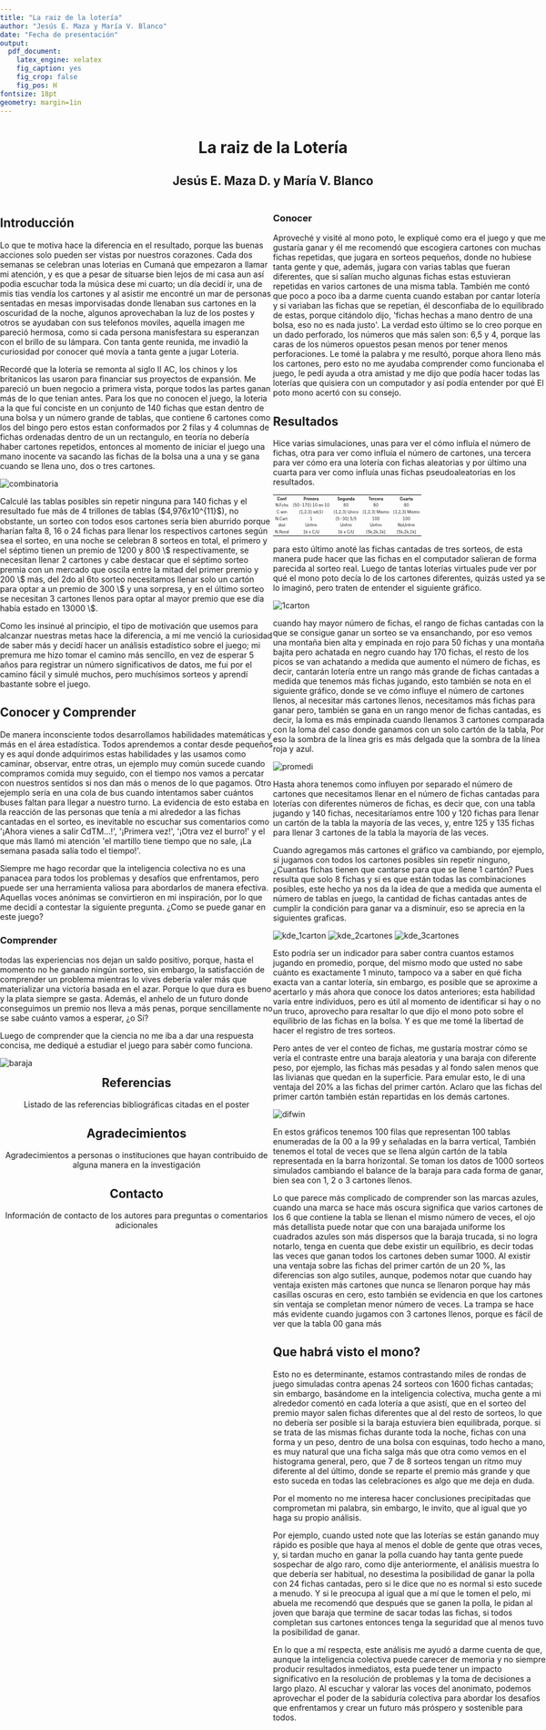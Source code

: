 ```yaml
---
title: "La raiz de la lotería"
author: "Jesús E. Maza y María V. Blanco"
date: "Fecha de presentación"
output: 
  pdf_document:
    latex_engine: xelatex
    fig_caption: yes
    fig_crop: false
    fig_pos: H
fontsize: 18pt
geometry: margin=1in
---
```


<style>
  body {
  max-width: 841mm;
  max-height: 594mm;
  width: 100%;
  height: 100%;
  margin: 0;
  padding: 0;
}
  .left-col {
    float: left;
    margin-left: 0px;
    margin-right: 0px;
    width: 50%;
    
  }
  .right-col {
    float: right;
    margin-left: 0px;
    margin-right: 0px;
    width: 50%;
    
  }
  .center {
    text-align:center;
  }
  .spacer {
    margin-bottom: 20px;
  }
  table {
    font-size: 7px; /* puedes ajustar el tamaño de letra según tus necesidades */
    text-align:center;
  }
</style>


<div class="center spacer">
  <h1> La raiz de la Lotería </h1>
  <h2> Jesús E. Maza D. y  María V. Blanco </h2>
</div>

<div class="spacer">
  <div class="left-col">
    <h2> Introducción </h2>
    <p>  Lo que te motiva hace la diferencia en el resultado, porque las buenas acciones solo pueden ser vistas por nuestros corazones.  Cada dos semanas se celebran unas loterias en Cumaná que empezaron a llamar mi atención, y es que a pesar de situarse bien lejos de mi casa aun así podia escuchar toda la música dese mi cuarto; un día decidí ir, una de mis tias vendía los cartones  y al asistir me encontré un mar de personas sentadas en mesas imporvisadas donde llenaban sus cartones en la oscuridad de la noche, algunos aprovechaban la luz de los postes y otros se ayudaban con sus telefonos moviles, aquella imagen me pareció hermosa, como si cada persona manisfestara su esperanzan con el brillo de su lámpara. Con tanta gente reunida, me invadió la curiosidad por conocer qué movía a  tanta gente a jugar Loteria.
    </p>
    <p> Recordé que la lotería se remonta al siglo II AC, los chinos y los britanicos las usaron para financiar sus proyectos de expansión. Me pareció un buen negocio a primera vista, porque todos las partes ganan más de lo que tenian antes. Para los que no conocen el juego, la loteria a la que fuí conciste en un conjunto de 140 fichas que estan dentro de una bolsa y un número grande de tablas, que contiene 6 cartones como los del bingo pero estos estan conformados por 2 filas y 4 columnas de fichas ordenadas dentro de un un rectangulo, en teoría no debería haber cartones repetidos, entonces al momento de iniciar el juego una mano inocente va sacando las fichas de la bolsa una a una y se gana cuando se llena uno, dos o tres cartones. </p>
    
    
  ![combinatoria](media/comb_fichas.png)


<p>
Calculé las tablas posibles sin repetir ninguna para 140 fichas y el resultado fue más de 4 trillones de  tablas ($4,976𝑥10^{11}$), no obstante, un sorteo con todos esos cartones sería bien aburrido porque harían falta 8, 16 o 24 fichas para llenar los respectivos cartones según sea el sorteo, en una noche se celebran 8 sorteos en total, el primero y el séptimo  tienen un premio de 1200 y 800 \$  respectivamente, se necesitan llenar 2 cartones y  cabe destacar que el  séptimo sorteo   premia con un mercado que oscila entre la mitad del  primer premio y 200 \$ más,  del 2do al 6to sorteo necesitamos llenar solo un cartón para optar a un premio de 300 \$ y una sorpresa, y en el último sorteo se necesitan  3 cartones llenos para optar al mayor premio que ese día había estado en 13000 \$.
</p>

<p> Como les insinué al principio, el tipo de motivación que usemos para alcanzar nuestras metas hace la diferencia, a mí me venció la curiosidad de saber más y decidí hacer un análisis estadístico sobre el juego; mi premura me hizo tomar el camino más sencillo, en vez de esperar 5 años para registrar un número significativos de datos, me fui por el camino fácil y simulé muchos, pero muchísimos sorteos y aprendí bastante sobre el juego.</p>
<h2> Conocer y Comprender </h2>

<p> De manera inconsciente todos desarrollamos habilidades matemáticas y más en el área estadística. Todos aprendemos a contar desde pequeños y es aquí donde adquirimos estas habilidades y las usamos como caminar, observar, entre otras, un ejemplo muy común sucede cuando compramos comida muy seguido, con el tiempo nos vamos a percatar con nuestros sentidos si nos dan más o menos de lo que pagamos. Otro ejemplo sería en una cola de bus cuando intentamos saber cuántos buses faltan para llegar a nuestro turno.  La evidencia de esto estaba en la reacción de las personas que tenía a mi alrededor a las fichas cantadas en el sorteo, es inevitable no escuchar sus comentarios como '¡Ahora vienes a salir CdTM...!', '¡Primera vez!', '¡Otra vez el burro!' y el que más llamó mi atención 'el martillo tiene tiempo que no sale, ¡La semana pasada salía todo el tiempo!'. </p>


<p> Siempre me hago recordar que la inteligencia colectiva no es una panacea para todos los problemas y desafíos que enfrentamos, pero puede ser una herramienta valiosa para abordarlos de manera efectiva. Aquellas voces anónimas se convirtieron en mi inspiración, por lo que me decidí a contestar la siguiente pregunta. ¿Como se puede ganar en este juego?</p>

<h3> Comprender</h3>    
<p>todas las experiencias nos dejan un saldo positivo, porque, hasta el momento no he ganado ningún sorteo, sin embargo, la satisfacción de comprender un problema mientras lo vives debería valer más que materializar una victoria basada en el azar. Porque lo que dura es bueno y la plata siempre se gasta. Además, el anhelo de un futuro donde conseguimos un premio nos lleva a más penas, porque sencillamente no se sabe cuánto vamos a esperar, ¿o Sí?
    
Luego de comprender que la ciencia no me iba a dar una respuesta concisa, me dediqué a estudiar el juego para sabér como funciona.  
</p>
  
<p>

![baraja](media/tabla_de_ferecuencia_sorteo-1_y_2.png)</p>

</div>
<div class="right-col">

  
  
<h3>Conocer</h3>
<p>Aproveché y visité al mono poto, le expliqué como era el juego y que me gustaría ganar y él me recomendó que escogiera cartones con muchas fichas repetidas, que jugara en sorteos pequeños, donde no hubiese tanta gente y que, además, jugara con varias tablas que fueran diferentes, que si salían mucho algunas fichas estas estuvieran repetidas en varios cartones de una misma tabla. También me contó que poco a poco iba a darme cuenta cuando estaban por cantar lotería y si variaban las fichas que se repetían, él desconfiaba de lo equilibrado de estas, porque citándolo dijo, 'fichas hechas a mano dentro de una bolsa, eso no es nada justo'. La verdad esto último se lo creo porque en un dado perforado, los números que más salen son:  6,5 y 4, porque las caras de los números opuestos pesan menos por tener menos perforaciones. Le tomé la palabra y me resultó, porque ahora lleno más los cartones, pero esto no me ayudaba comprender como funcionaba el juego, le pedí ayuda a otra amistad y me dijo que podía hacer todas las loterías que quisiera con un computador y así podía entender por qué El poto mono acertó con su consejo. </p> 
  
<h2> Resultados </h2>
<p> Hice varias simulaciones, unas para ver el cómo influía el número de fichas, otra para ver como influía el número de cartones, una tercera para ver cómo era una lotería con fichas aleatorias y por último una cuarta para ver como influía unas fichas pseudoaleatorias en los resultados. </p>
    <table>
  <tr>
    <th>Conf</th>
    <th>Primera</th>
    <th>Segunda</th>
    <th>Tercera</th>
    <th>Cuarta</th>
  </tr>
  <tr>
    <td>N.Fchs</td>
    <td>[50-170] 10 en 10</td>
    <td>80</td>
    <td>80</td>
    <td>80</td>
  </tr>
  <tr>
    <td>C.win</td>
    <td >[1,2,3] sd(1)</td>
    <td >[1,2,3] Unico</td>
    <td >[1,2,3] Mismo</td>
    <td >[1,2,3] Mismo</td>
  </tr>
  <tr>
    <td>N.Cart.</td>
    <td>1</td>
    <td>[5-30] 5/5</td>
    <td>100</td>
    <td>100</td>
  </tr>
  <tr>
    <td>dist</td>
    <td>Unfrm</td>
    <td>Unfrm</td>
    <td>Unfrm</td>
    <td>NoUnfrm</td>
  </tr>
  <tr>
    <td>N.Rond</td>
    <td>1k x C/U</td>
    <td>1k x C/U</td>
    <td>[5k,2k,1k]</td>
    <td>[5k,2k,1k]</td>
  </tr>
</table>

<p> para esto último anoté las fichas cantadas de tres sorteos, de esta manera pude hacer que las fichas en el computador salieran de forma parecida al sorteo real. Luego de tantas loterías virtuales pude ver por qué el mono poto decía lo de los cartones diferentes, quizás usted ya se lo imaginó, pero traten de entender el siguiente gráfico.

![1carton](media/hist_num_fichasvstab2win.png)

cuando hay mayor número de fichas, el rango de fichas cantadas con la que se consigue ganar un sorteo se va ensanchando, por eso vemos una montaña bien alta y empinada en rojo para 50 fichas y una montaña bajita pero achatada en negro cuando hay 170 fichas, el resto de los picos se van achatando a medida que aumento el número de fichas, es decir, cantarán lotería entre un rango más grande de fichas cantadas a medida que tenemos más fichas jugando, esto también se nota en el siguiente gráfico, donde se ve cómo influye el número de cartones llenos, al necesitar más cartones llenos, necesitamos más fichas para ganar pero, también se gana en un rango menor de fichas cantadas, es decir, la loma es más empinada cuando llenamos 3 cartones comparada con la loma del caso donde ganamos con un solo cartón de la tabla, Por eso la sombra de la línea gris es más delgada  que la sombra de la línea roja  y azul.

![promedi](media/inferencia_num_fichas_separado_tab_1-3.png)

Hasta ahora tenemos como influyen por separado el número de cartones que necesitamos llenar en el número de fichas cantadas para loterías con diferentes números de fichas, es decir que, con una tabla jugando y 140 fichas, necesitaríamos entre 100 y 120 fichas para llenar un cartón de la tabla la mayoría de las veces, y, entre 125 y 135 fichas para llenar 3 cartones de la tabla la mayoría de las veces.
</p>


<p>Cuando agregamos más cartones el gráfico va cambiando, por ejemplo, si jugamos con todos los cartones posibles sin repetir ninguno, ¿Cuantas fichas tienen que cantarse para que se llene 1 cartón? Pues resulta que solo 8 fichas y si es que están todas las combinaciones posibles, este hecho ya nos da la idea de que a medida que aumenta el número de tablas en juego, la cantidad de fichas cantadas antes de cumplir la condición para ganar va a disminuir, eso se aprecia en la siguientes graficas.

![kde_1carton](media/hist_loto_numtab_kde1_d_5_a_100_.png)
![kde_2cartones](media/hist_loto_numtab_kde2_d_5_a_100_.png)
![kde_3cartones](media/hist_loto_numtab_kde3_d_5_a_100_.png)
 </p>

 <p>Esto podría ser un indicador para saber contra cuantos estamos jugando en promedio, porque, del mismo modo que usted no sabe cuánto es exactamente 1 minuto, tampoco va a saber en qué ficha exacta van a cantar lotería, sin embargo, es posible que se aproxime a acertarlo y más ahora que conoce los datos anteriores; esta habilidad varía entre individuos, pero es útil al momento de identificar si hay o no un truco, aprovecho para resaltar lo que dijo el mono poto sobre el equilibrio de las fichas en la bolsa. Y es que me tomé la libertad de hacer el registro de tres sorteos.</p>

<p>Pero antes de ver el conteo de fichas, me gustaría mostrar cómo se vería el contraste entre una baraja aleatoria y una baraja con diferente peso, por ejemplo, las fichas más pesadas y al fondo salen menos que las livianas que quedan en la superficie. Para emular esto, le di una ventaja del 20% a las fichas del primer cartón. Aclaro que las fichas del primer cartón también están repartidas en los demás cartones.</p>

![difwin](media/hist_comp_wintab_ALL_carts.png)

<p>En estos gráficos tenemos 100 filas que representan 100 tablas enumeradas de la 00 a la 99 y señaladas en la barra vertical, También tenemos el total de veces que se llena algún cartón de la tabla representada en la barra horizontal.  Se toman los datos de 1000 sorteos simulados cambiando el balance de la baraja para cada forma de ganar, bien sea con 1, 2 o 3 cartones llenos.</p>

<p>Lo que parece más complicado de comprender son las marcas azules, cuando una marca se hace más oscura significa que varios cartones de los 6 que contiene la tabla se llenan el mismo número de veces, el ojo más detallista puede notar que con una barajada uniforme los cuadrados azules son más dispersos que la baraja trucada, si no logra notarlo, tenga en cuenta que debe existir un equilibrio, es decir todas las veces que ganan todos los cartones deben sumar 1000. Al existir una ventaja sobre las fichas del primer cartón de un 20 %, las diferencias son algo sutiles, aunque, podemos notar que cuando hay ventaja existen más cartones que nunca se llenaron porque hay más casillas oscuras en cero, esto también se evidencia en que los cartones sin ventaja se completan menor número de veces. La trampa se hace más evidente cuando jugamos con 3 cartones llenos, porque es fácil de ver que la tabla 00 gana más</p>
</p>


<h2> Que habrá visto el mono? </h2>
<p>   Esto no es determinante, estamos contrastando miles de rondas de juego simuladas contra apenas 24 sorteos con  1600 fichas cantadas; sin embargo, basándome en la inteligencia colectiva, mucha gente a mi alrededor comentó en cada lotería a que asistí, que en el sorteo del premio mayor salen fichas diferentes que al del resto de sorteos, lo que no debería ser posible si la baraja estuviera bien equilibrada, porque. si se trata de las mismas fichas durante toda la noche, fichas con una forma y un peso, dentro de una bolsa con esquinas, todo hecho a mano, es muy natural que una ficha salga más que otra como vemos en el histograma general, pero, que 7 de 8 sorteos tengan un ritmo muy diferente al del último, donde se reparte el premio más grande y que esto suceda en todas las celebraciones es algo que me deja en duda.  </p>

<p>  Por el momento no me interesa hacer conclusiones precipitadas que comprometan mi palabra, sin embargo, le invito, que al igual que yo haga su propio análisis.  </p>

<p> Por ejemplo, cuando usted note que las loterías se están ganando muy rápido es posible que haya al menos el doble de gente que otras veces, y, si tardan mucho en ganar la polla cuando hay tanta gente puede sospechar de algo raro, como dije anteriormente, el análisis muestra lo que debería ser habitual, no desestima la posibilidad de ganar la polla con 24 fichas cantadas, pero si le dice que no es normal si esto sucede a menudo. Y si le preocupa al igual que a mí que le tomen el pelo, mi abuela me recomendó que después que se ganen la polla, le pidan al joven que baraja que termine de sacar todas las fichas, si todos completan sus cartones entonces tenga la seguridad que al menos tuvo la posibilidad de ganar. </p>

<p>En lo que a mí respecta, este análisis me ayudó a darme cuenta de que, aunque la inteligencia colectiva puede carecer de memoria y no siempre producir resultados inmediatos, esta puede tener un impacto significativo en la resolución de problemas y la toma de decisiones a largo plazo. Al escuchar y valorar las voces del anonimato, podemos aprovechar el poder de la sabiduría colectiva para abordar los desafíos que enfrentamos y crear un futuro más próspero y sostenible para todos.</p>
  </div>
</div>

<div class="center spacer">
  <h2> Referencias </h2>
  <p> Listado de las referencias bibliográficas citadas en el poster </p>
</div>

<div class="center spacer">
  <h2> Agradecimientos </h2>
  <p> Agradecimientos a personas o instituciones que hayan contribuido de alguna manera en la investigación </p>
</div>

<div class="center spacer">
  <h2> Contacto </h2>
  <p> Información de contacto de los autores para preguntas o comentarios adicionales </p>
</div>
